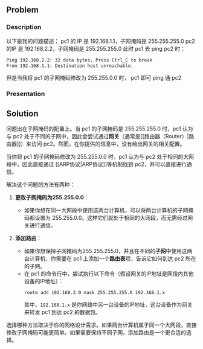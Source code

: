 ## Problem
### Description
以下是我的问题描述：
pc1 的 IP 是 192.168.1.1，子网掩码是 255.255.255.0 
pc2 的IP 是 192.168.2.2，子网掩码是 255.255.255.0 
此时 pc1 去 ping pc2 时： 
```bash
Ping 192.168.2.2: 32 data bytes, Press Ctrl_C to break 
From 192.168.1.1: Destination host unreachable.
```
 但是当我将 pc1 的子网掩码修改为 255.255.0.0 时， pc1 即可 ping 通 pc2
### Presentation

## Solution
问题出在子网掩码的配置上。当 pc1 的子网掩码是 255.255.255.0 时，pc1 认为与 pc2 处于不同的子网中，因此会尝试通过**网关**（通常是[[路由器（Router）|路由器]]）来访问 pc2。然而，在你提供的信息中，没有给出网关的相关配置。

当你将 pc1 的子网掩码修改为 255.255.0.0 时，pc1 认为与 pc2 处于相同的大网段中，因此直接通过 [[ARP协议|ARP协议]]等机制找到 pc2，并可以直接进行通信。

解决这个问题的方法有两种：

1. **更改子网掩码为255.255.0.0**：
   - 如果你想在同一大网段中使用这两台计算机，可以将两台计算机的子网掩码都设置为 255.255.0.0。这样它们就处于相同的大网段，而无需经过网关进行通信。

2. **添加路由**：
   - 如果你想保持子网掩码为255.255.255.0，并且在不同的**子网**中使用这两台计算机，你需要在 pc1 上添加一个**路由表**项，告诉它如何到达 pc2 所在的子网。
   - 在 pc1 的命令行中，尝试执行以下命令（假设网关的IP地址是网段内其他设备的IP地址）：
     ```
     route add 192.168.2.0 mask 255.255.255.0 192.168.1.x
     ```
     其中，`192.168.1.x` 是你网络中另一台设备的IP地址，这台设备作为网关来转发 pc1 到达 pc2 的数据包。

选择哪种方法取决于你的网络设计需求。如果两台计算机属于同一个大网段，直接修改子网掩码可能更简单。如果需要保持不同子网，添加路由是一个更合适的选择。
